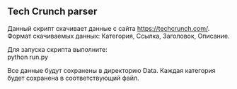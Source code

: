 ## Tech Crunch parser

Данный скрипт скачивает данные с сайта https://techcrunch.com/. \
Формат скачиваемых данных: Категория, Ссылка, Заголовок, Описание. 

Для запуска скрипта выполните: \
python run.py

Все данные будут сохранены в директорию Data. Каждая категория будет сохранена в соответствующий файл. 

